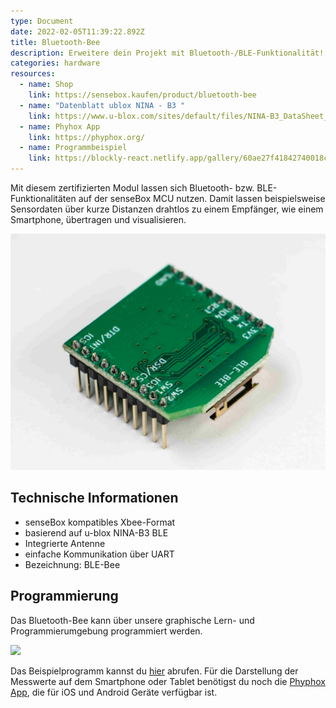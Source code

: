 ```yaml
---
type: Document
date: 2022-02-05T11:39:22.892Z
title: Bluetooth-Bee
description: Erweitere dein Projekt mit Bluetooth-/BLE-Funktionalität!
categories: hardware
resources:
  - name: Shop
    link: https://sensebox.kaufen/product/bluetooth-bee
  - name: "Datenblatt ublox NINA - B3 "
    link: https://www.u-blox.com/sites/default/files/NINA-B3_DataSheet_UBX-17052099.pdf
  - name: Phyhox App
    link: https://phyphox.org/
  - name: Programmbeispiel
    link: https://blockly-react.netlify.app/gallery/60ae27f41842740018c65b07
---
```

Mit diesem zertifizierten Modul lassen sich Bluetooth- bzw. BLE-Funktionalitäten auf der senseBox MCU nutzen. Damit lassen beispielsweise Sensordaten über kurze Distanzen drahtlos zu einem Empfänger, wie einem Smartphone, übertragen und visualisieren. 

![](/images/2022-02-05-bluetooth-bee/blebee_top.png)

## Technische Informationen

* senseBox kompatibles Xbee-Format
* basierend auf u-blox NINA-B3 BLE
* Integrierte Antenne
* einfache Kommunikation über UART
* Bezeichnung: BLE-Bee

## Programmierung

Das Bluetooth-Bee kann über unsere graphische Lern- und Programmierumgebung programmiert werden. 



![](/images/2022-02-05-bluetooth-bee/phyphoxco2-messgerät.svg)

Das Beispielprogramm kannst du [hier](https://blockly-react.netlify.app/gallery/60ae27f41842740018c65b07) abrufen. Für die Darstellung der Messwerte auf dem Smartphone oder Tablet benötigst du noch die [Phyphox App](https://phyphox.org/), die für iOS und Android Geräte verfügbar ist.